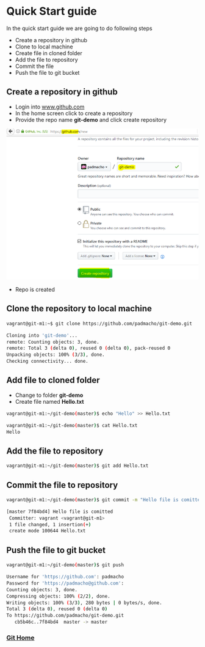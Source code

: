 # Quick Start guide
In the quick start guide we are going to do following steps
- Create a repository in github
- Clone to local machine
- Create  file in cloned folder
- Add the file to repository
- Commit the file
- Push the file to git bucket

## Create a repository in github
- Login into www.github.com
- In the home screen click to create a repository
- Provide the repo name **git-demo** and click create repository

 ![alt text](git-hub-create-repo.png)
- Repo is created

## Clone the repository to local machine
```bash
vagrant@git-m1:~$ git clone https://github.com/padmacho/git-demo.git
```
```bash
Cloning into 'git-demo'...
remote: Counting objects: 3, done.
remote: Total 3 (delta 0), reused 0 (delta 0), pack-reused 0
Unpacking objects: 100% (3/3), done.
Checking connectivity... done.
```
## Add file to cloned folder
- Change  to folder **git-demo**
- Create file named **Hello.txt**

```bash
vagrant@git-m1:~/git-demo(master)$ echo "Hello" >> Hello.txt
```
```bash
vagrant@git-m1:~/git-demo(master)$ cat Hello.txt
Hello
```
## Add the file to repository
```bash
vagrant@git-m1:~/git-demo(master)$ git add Hello.txt
```
## Commit the file to repository
```bash
vagrant@git-m1:~/git-demo(master)$ git commit -m "Hello file is comitted"
```
```bash
[master 7f84bd4] Hello file is comitted
 Committer: vagrant <vagrant@git-m1>
 1 file changed, 1 insertion(+)
 create mode 100644 Hello.txt
```
## Push the file to git bucket
```bash
vagrant@git-m1:~/git-demo(master)$ git push                                    
```
```bash
Username for 'https://github.com': padmacho                                    
Password for 'https://padmacho@github.com':                                    
Counting objects: 3, done.                                                     
Compressing objects: 100% (2/2), done.                                         
Writing objects: 100% (3/3), 280 bytes | 0 bytes/s, done.                      
Total 3 (delta 0), reused 0 (delta 0)                                          
To https://github.com/padmacho/git-demo.git                                    
   cb5b46c..7f84bd4  master -> master                                          
```
### [Git Home](index.html)
